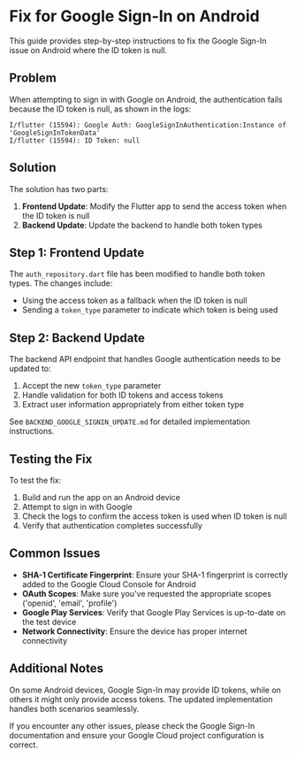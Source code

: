 # Fix for Google Sign-In on Android

This guide provides step-by-step instructions to fix the Google Sign-In issue on Android where the ID token is null.

## Problem

When attempting to sign in with Google on Android, the authentication fails because the ID token is null, as shown in the logs:

```
I/flutter (15594): Google Auth: GoogleSignInAuthentication:Instance of 'GoogleSignInTokenData'
I/flutter (15594): ID Token: null

```

## Solution

The solution has two parts:

1. **Frontend Update**: Modify the Flutter app to send the access token when the ID token is null
2. **Backend Update**: Update the backend to handle both token types

## Step 1: Frontend Update

The `auth_repository.dart` file has been modified to handle both token types. The changes include:

- Using the access token as a fallback when the ID token is null
- Sending a `token_type` parameter to indicate which token is being used

## Step 2: Backend Update

The backend API endpoint that handles Google authentication needs to be updated to:

1. Accept the new `token_type` parameter
2. Handle validation for both ID tokens and access tokens
3. Extract user information appropriately from either token type

See `BACKEND_GOOGLE_SIGNIN_UPDATE.md` for detailed implementation instructions.

## Testing the Fix

To test the fix:

1. Build and run the app on an Android device
2. Attempt to sign in with Google
3. Check the logs to confirm the access token is used when ID token is null
4. Verify that authentication completes successfully

## Common Issues

- **SHA-1 Certificate Fingerprint**: Ensure your SHA-1 fingerprint is correctly added to the Google Cloud Console for Android
- **OAuth Scopes**: Make sure you've requested the appropriate scopes ('openid', 'email', 'profile')
- **Google Play Services**: Verify that Google Play Services is up-to-date on the test device
- **Network Connectivity**: Ensure the device has proper internet connectivity

## Additional Notes

On some Android devices, Google Sign-In may provide ID tokens, while on others it might only provide access tokens. The updated implementation handles both scenarios seamlessly.

If you encounter any other issues, please check the Google Sign-In documentation and ensure your Google Cloud project configuration is correct.
